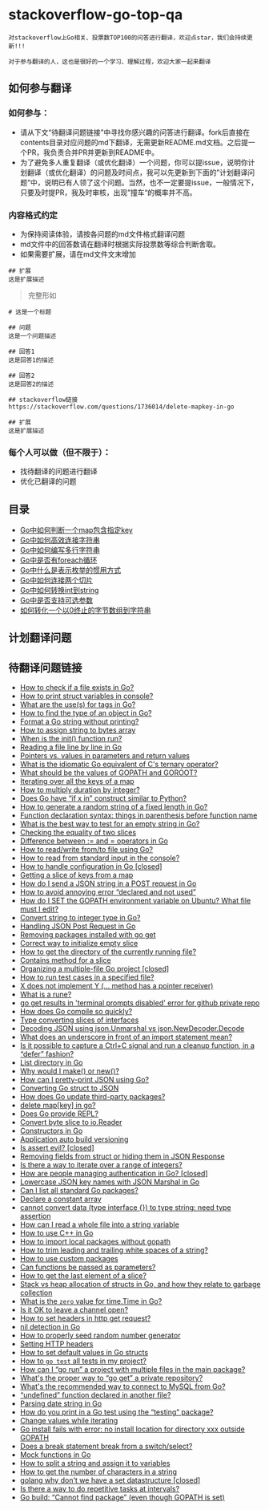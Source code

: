 # stackoverflow-go-top-qa

    对stackoverflow上Go相关、投票数TOP100的问答进行翻译，欢迎点star，我们会持续更新!!!

    对于参与翻译的人，这也是很好的一个学习、理解过程，欢迎大家一起来翻译

## 如何参与翻译
### 如何参与：
* 请从下文“待翻译问题链接”中寻找你感兴趣的问答进行翻译。fork后直接在contents目录对应问题的md下翻译，无需更新README.md文档。之后提一个PR，我负责合并PR并更新到README中。
* 为了避免多人重复翻译（或优化翻译）一个问题，你可以提issue，说明你计划翻译（或优化翻译）的问题及时间点，我可以先更新到下面的”计划翻译问题“中，说明已有人领了这个问题。当然，也不一定要提issue，一般情况下，只要及时提PR，我及时审核，出现”撞车“的概率并不高。

### 内容格式约定
* 为保持阅读体验，请按各问题的md文件格式翻译问题
* md文件中的回答数请在翻译时根据实际投票数等综合判断舍取。
* 如果需要扩展，请在md文件文末增加
```
## 扩展
这是扩展描述
```

>完整形如
```
# 这是一个标题

## 问题
这是一个问题描述

## 回答1
这是回答1的描述

## 回答2
这是回答2的描述

## stackoverflow链接
https://stackoverflow.com/questions/1736014/delete-mapkey-in-go

## 扩展
这是扩展描述
```

### 每个人可以做（但不限于）：
* 找待翻译的问题进行翻译
* 优化已翻译的问题

## 目录
* [Go中如何判断一个map包含指定key](contents/how-to-check-if-a-map-contains-a-key-in-go.md)
* [Go中如何高效连接字符串](contents/how-to-efficiently-concatenate-strings-in-go.md)
* [Go中如何编写多行字符串](contents/how-do-you-write-multiline-strings-in-go.md)
* [Go中是否有foreach循环](contents/is-there-a-foreach-loop-in-go.md)
* [Go中什么是表示枚举的惯用方式](contents/what-is-an-idiomatic-way-of-representing-enums-in-go.md)
* [Go中如何连接两个切片](contents/concatenate-two-slices-in-go.md)
* [Go中如何转换int到string](contents/how-to-convert-an-int-value-to-string-in-go.md)
* [Go中是否支持可选参数](contents/optional-parameters-in-go.md)
* [如何转化一个以0终止的字节数组到字符串](contents/how-can-i-convert-a-zero-terminated-byte-array-to-string.md)
## 计划翻译问题

## 待翻译问题链接
* [How to check if a file exists in Go?](https://stackoverflow.com/questions/12518876/how-to-check-if-a-file-exists-in-go)
* [How to print struct variables in console?](https://stackoverflow.com/questions/24512112/how-to-print-struct-variables-in-console)
* [What are the use(s) for tags in Go?](https://stackoverflow.com/questions/10858787/what-are-the-uses-for-tags-in-go)
* [How to find the type of an object in Go?](https://stackoverflow.com/questions/20170275/how-to-find-the-type-of-an-object-in-go)
* [Format a Go string without printing?](https://stackoverflow.com/questions/11123865/format-a-go-string-without-printing)
* [How to assign string to bytes array](https://stackoverflow.com/questions/8032170/how-to-assign-string-to-bytes-array)
* [When is the init() function run?](https://stackoverflow.com/questions/24790175/when-is-the-init-function-run)
* [Reading a file line by line in Go](https://stackoverflow.com/questions/8757389/reading-a-file-line-by-line-in-go)
* [Pointers vs. values in parameters and return values](https://stackoverflow.com/questions/23542989/pointers-vs-values-in-parameters-and-return-values)
* [What is the idiomatic Go equivalent of C's ternary operator?](https://stackoverflow.com/questions/19979178/what-is-the-idiomatic-go-equivalent-of-cs-ternary-operator)
* [What should be the values of GOPATH and GOROOT?](https://stackoverflow.com/questions/7970390/what-should-be-the-values-of-gopath-and-goroot)
* [Iterating over all the keys of a map](https://stackoverflow.com/questions/1841443/iterating-over-all-the-keys-of-a-map)
* [How to multiply duration by integer?](https://stackoverflow.com/questions/17573190/how-to-multiply-duration-by-integer)
* [Does Go have “if x in” construct similar to Python?](https://stackoverflow.com/questions/15323767/does-go-have-if-x-in-construct-similar-to-python)
* [How to generate a random string of a fixed length in Go?](https://stackoverflow.com/questions/22892120/how-to-generate-a-random-string-of-a-fixed-length-in-go)
* [Function declaration syntax: things in parenthesis before function name](https://stackoverflow.com/questions/34031801/function-declaration-syntax-things-in-parenthesis-before-function-name)
* [What is the best way to test for an empty string in Go?](https://stackoverflow.com/questions/18594330/what-is-the-best-way-to-test-for-an-empty-string-in-go)
* [Checking the equality of two slices](https://stackoverflow.com/questions/15311969/checking-the-equality-of-two-slices)
* [Difference between := and = operators in Go](https://stackoverflow.com/questions/17891226/difference-between-and-operators-in-go)
* [How to read/write from/to file using Go?](https://stackoverflow.com/questions/1821811/how-to-read-write-from-to-file-using-go)
* [How to read from standard input in the console?](https://stackoverflow.com/questions/20895552/how-to-read-from-standard-input-in-the-console)
* [How to handle configuration in Go [closed]](https://stackoverflow.com/questions/16465705/how-to-handle-configuration-in-go)
* [Getting a slice of keys from a map](https://stackoverflow.com/questions/21362950/getting-a-slice-of-keys-from-a-map)
* [How do I send a JSON string in a POST request in Go](https://stackoverflow.com/questions/24455147/how-do-i-send-a-json-string-in-a-post-request-in-go)
* [How to avoid annoying error “declared and not used”](https://stackoverflow.com/questions/21743841/how-to-avoid-annoying-error-declared-and-not-used)
* [How do I SET the GOPATH environment variable on Ubuntu? What file must I edit?](https://stackoverflow.com/questions/21001387/how-do-i-set-the-gopath-environment-variable-on-ubuntu-what-file-must-i-edit)
* [Convert string to integer type in Go?](https://stackoverflow.com/questions/4278430/convert-string-to-integer-type-in-go)
* [Handling JSON Post Request in Go](https://stackoverflow.com/questions/15672556/handling-json-post-request-in-go)
* [Removing packages installed with go get](https://stackoverflow.com/questions/13792254/removing-packages-installed-with-go-get)
* [Correct way to initialize empty slice](https://stackoverflow.com/questions/29164375/correct-way-to-initialize-empty-slice)
* [How to get the directory of the currently running file?](https://stackoverflow.com/questions/18537257/how-to-get-the-directory-of-the-currently-running-file)
* [Contains method for a slice](https://stackoverflow.com/questions/10485743/contains-method-for-a-slice)
* [Organizing a multiple-file Go project [closed]](https://stackoverflow.com/questions/9985559/organizing-a-multiple-file-go-project)
* [How to run test cases in a specified file?](https://stackoverflow.com/questions/16935965/how-to-run-test-cases-in-a-specified-file)
* [X does not implement Y (… method has a pointer receiver)](https://stackoverflow.com/questions/40823315/x-does-not-implement-y-method-has-a-pointer-receiver)
* [What is a rune?](https://stackoverflow.com/questions/19310700/what-is-a-rune)
* [go get results in 'terminal prompts disabled' error for github private repo](https://stackoverflow.com/questions/32232655/go-get-results-in-terminal-prompts-disabled-error-for-github-private-repo)
* [How does Go compile so quickly?](https://stackoverflow.com/questions/2976630/how-does-go-compile-so-quickly)
* [Type converting slices of interfaces](https://stackoverflow.com/questions/12753805/type-converting-slices-of-interfaces)
* [Decoding JSON using json.Unmarshal vs json.NewDecoder.Decode](https://stackoverflow.com/questions/21197239/decoding-json-using-json-unmarshal-vs-json-newdecoder-decode)
* [What does an underscore in front of an import statement mean?](https://stackoverflow.com/questions/21220077/what-does-an-underscore-in-front-of-an-import-statement-mean)
* [Is it possible to capture a Ctrl+C signal and run a cleanup function, in a “defer” fashion?](https://stackoverflow.com/questions/11268943/is-it-possible-to-capture-a-ctrlc-signal-and-run-a-cleanup-function-in-a-defe)
* [List directory in Go](https://stackoverflow.com/questions/14668850/list-directory-in-go)
* [Why would I make() or new()?](https://stackoverflow.com/questions/9320862/why-would-i-make-or-new)
* [How can I pretty-print JSON using Go?](https://stackoverflow.com/questions/19038598/how-can-i-pretty-print-json-using-go)
* [Converting Go struct to JSON](https://stackoverflow.com/questions/8270816/converting-go-struct-to-json)
* [How does Go update third-party packages?](https://stackoverflow.com/questions/10383498/how-does-go-update-third-party-packages)
* [delete map[key] in go?](https://stackoverflow.com/questions/1736014/delete-mapkey-in-go)
* [Does Go provide REPL?](https://stackoverflow.com/questions/8513609/does-go-provide-repl)
* [Convert byte slice to io.Reader](https://stackoverflow.com/questions/29746123/convert-byte-slice-to-io-reader)
* [Constructors in Go](https://stackoverflow.com/questions/18125625/constructors-in-go)
* [Application auto build versioning](https://stackoverflow.com/questions/11354518/application-auto-build-versioning)
* [Is assert evil? [closed]](https://stackoverflow.com/questions/1854302/is-assert-evil)
* [Removing fields from struct or hiding them in JSON Response](https://stackoverflow.com/questions/17306358/removing-fields-from-struct-or-hiding-them-in-json-response)
* [Is there a way to iterate over a range of integers?](https://stackoverflow.com/questions/21950244/is-there-a-way-to-iterate-over-a-range-of-integers)
* [How are people managing authentication in Go? [closed]](https://stackoverflow.com/questions/25218903/how-are-people-managing-authentication-in-go)
* [Lowercase JSON key names with JSON Marshal in Go](https://stackoverflow.com/questions/11693865/lowercase-json-key-names-with-json-marshal-in-go)
* [Can I list all standard Go packages?](https://stackoverflow.com/questions/55807322/can-i-list-all-standard-go-packages)
* [Declare a constant array](https://stackoverflow.com/questions/13137463/declare-a-constant-array)
* [cannot convert data (type interface {}) to type string: need type assertion](https://stackoverflow.com/questions/14289256/cannot-convert-data-type-interface-to-type-string-need-type-assertion)
* [How can I read a whole file into a string variable](https://stackoverflow.com/questions/13514184/how-can-i-read-a-whole-file-into-a-string-variable)
* [How to use C++ in Go](https://stackoverflow.com/questions/1713214/how-to-use-c-in-go)
* [How to import local packages without gopath](https://stackoverflow.com/questions/17539407/how-to-import-local-packages-without-gopath)
* [How to trim leading and trailing white spaces of a string?](https://stackoverflow.com/questions/22688010/how-to-trim-leading-and-trailing-white-spaces-of-a-string)
* [How to use custom packages](https://stackoverflow.com/questions/15049903/how-to-use-custom-packages)
* [Can functions be passed as parameters?](https://stackoverflow.com/questions/12655464/can-functions-be-passed-as-parameters)
* [How to get the last element of a slice?](https://stackoverflow.com/questions/22535775/how-to-get-the-last-element-of-a-slice)
* [Stack vs heap allocation of structs in Go, and how they relate to garbage collection](https://stackoverflow.com/questions/10866195/stack-vs-heap-allocation-of-structs-in-go-and-how-they-relate-to-garbage-collec)
* [What is the `zero` value for time.Time in Go?](https://stackoverflow.com/questions/23051973/what-is-the-zero-value-for-time-time-in-go)
* [Is it OK to leave a channel open?](https://stackoverflow.com/questions/8593645/is-it-ok-to-leave-a-channel-open)
* [How to set headers in http get request?](https://stackoverflow.com/questions/12864302/how-to-set-headers-in-http-get-request)
* [nil detection in Go](https://stackoverflow.com/questions/20240179/nil-detection-in-go)
* [How to properly seed random number generator](https://stackoverflow.com/questions/12321133/how-to-properly-seed-random-number-generator)
* [Setting HTTP headers](https://stackoverflow.com/questions/12830095/setting-http-headers)
* [How to set default values in Go structs](https://stackoverflow.com/questions/37135193/how-to-set-default-values-in-go-structs)
* [How to `go test` all tests in my project?](https://stackoverflow.com/questions/16353016/how-to-go-test-all-tests-in-my-project)
* [How can I “go run” a project with multiple files in the main package?](https://stackoverflow.com/questions/28081486/how-can-i-go-run-a-project-with-multiple-files-in-the-main-package)
* [What's the proper way to “go get” a private repository?](https://stackoverflow.com/questions/27500861/whats-the-proper-way-to-go-get-a-private-repository)
* [What's the recommended way to connect to MySQL from Go?](https://stackoverflow.com/questions/11353679/whats-the-recommended-way-to-connect-to-mysql-from-go)
* [“undefined” function declared in another file?](https://stackoverflow.com/questions/28153203/undefined-function-declared-in-another-file)
* [Parsing date string in Go](https://stackoverflow.com/questions/25845172/parsing-date-string-in-go)
* [How do you print in a Go test using the “testing” package?](https://stackoverflow.com/questions/23205419/how-do-you-print-in-a-go-test-using-the-testing-package)
* [Change values while iterating](https://stackoverflow.com/questions/15945030/change-values-while-iterating)
* [Go install fails with error: no install location for directory xxx outside GOPATH](https://stackoverflow.com/questions/18149601/go-install-fails-with-error-no-install-location-for-directory-xxx-outside-gopat)
* [Does a break statement break from a switch/select?](https://stackoverflow.com/questions/11104085/does-a-break-statement-break-from-a-switch-select)
* [Mock functions in Go](https://stackoverflow.com/questions/19167970/mock-functions-in-go)
* [How to split a string and assign it to variables](https://stackoverflow.com/questions/16551354/how-to-split-a-string-and-assign-it-to-variables)
* [How to get the number of characters in a string](https://stackoverflow.com/questions/12668681/how-to-get-the-number-of-characters-in-a-string)
* [golang why don't we have a set datastructure [closed]](https://stackoverflow.com/questions/34018908/golang-why-dont-we-have-a-set-datastructure)
* [Is there a way to do repetitive tasks at intervals?](https://stackoverflow.com/questions/16466320/is-there-a-way-to-do-repetitive-tasks-at-intervals)
* [Go build: “Cannot find package” (even though GOPATH is set)](https://stackoverflow.com/questions/13214029/go-build-cannot-find-package-even-though-gopath-is-set)
